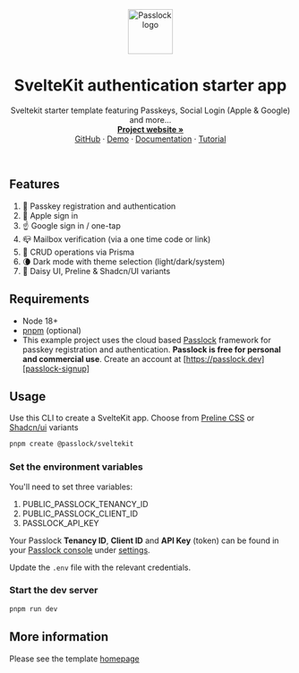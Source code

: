 ﻿<!-- 
The pnpm script build:readme replaces tokens 
in README.template.md and outputs to README.md 
-->
<div align="center">
  <a href="https://github.com/passlock-dev/passlock">
    <img src="https://github.com/passlock-dev/passkeys-frontend/assets/208345/53ee00d3-8e6c-49ea-b43c-3f901450c73b" alt="Passlock logo" width="80" height="80">
  </a>
</div>

<div>
  <h1 align="center">SvelteKit authentication starter app</h1>
  <p align="center">
    Sveltekit starter template featuring Passkeys, Social Login (Apple & Google) and more...
    <br />
    <a href="https://github.com/passlock-dev/passlock/blob/master/packages/create-sveltekit/docs/README.md"><strong>Project website »</strong></a>
    <br />
    <a href="https://github.com/passlock-dev/passlock">GitHub</a>
    ·
    <a href="https://d1rl0ue18b0151.cloudfront.net">Demo</a>
    ·
    <a href="https://docs.passlock.dev">Documentation</a>
    ·
    <a href="https://docs.passlock.dev/docs/tutorial/introduction">Tutorial</a>
  </p>
</div>

<br />

## Features

1. 🔑 Passkey registration and authentication
2. 📱 Apple sign in
3. ☝️ Google sign in / one-tap
4. 📪 Mailbox verification (via a one time code or link)
5. 💾 CRUD operations via Prisma
6. 🌘 Dark mode with theme selection (light/dark/system)
7. 🚀 Daisy UI, Preline & Shadcn/UI variants

## Requirements

* Node 18+
* [pnpm][pnpm] (optional)
* This example project uses the cloud based [Passlock][passlock] framework for passkey 
registration and authentication. **Passlock is free for personal and commercial use**.
Create an account at [https://passlock.dev][passlock-signup]

## Usage

Use this CLI to create a SvelteKit app. Choose from [Preline CSS][preline] or [Shadcn/ui][shadcn] variants

```bash
pnpm create @passlock/sveltekit
```

### Set the environment variables

You'll need to set three variables:

1. PUBLIC_PASSLOCK_TENANCY_ID
2. PUBLIC_PASSLOCK_CLIENT_ID
3. PASSLOCK_API_KEY

Your Passlock **Tenancy ID**, **Client ID** and **API Key** (token) can be found in your 
[Passlock console][passlock-console] under [settings][passlock-settings]. 

Update the `.env` file with the relevant credentials.

### Start the dev server

```bash
pnpm run dev
```

## More information

Please see the template [homepage][homepage]

[passlock]: https://passlock.dev
[passlock-signup]: https://console.passlock.dev/register
[passlock-console]: https://console.passlock.dev
[passlock-settings]: https://console.passlock.dev/settings
[passlock-apikeys]: https://console.passlock.dev/apikeys
[pnpm]: https://pnpm.io/installation
[preline]: https://preline.co
[daisy]: https://daisyui.com
[shadcn]: https://www.shadcn-svelte.com
[homepage]: https://github.com/passlock-dev/ts-clients/packages/create-sveltekit/docs/README.md